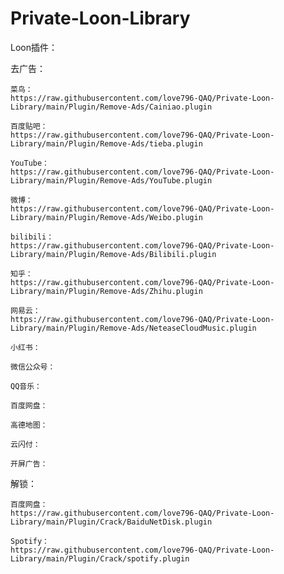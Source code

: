 # Private-Loon-Library

Loon插件：

  去广告：
  
    菜鸟：
    https://raw.githubusercontent.com/love796-QAQ/Private-Loon-Library/main/Plugin/Remove-Ads/Cainiao.plugin
    
    百度贴吧：
    https://raw.githubusercontent.com/love796-QAQ/Private-Loon-Library/main/Plugin/Remove-Ads/tieba.plugin
    
    YouTube：
    https://raw.githubusercontent.com/love796-QAQ/Private-Loon-Library/main/Plugin/Remove-Ads/YouTube.plugin
    
    微博：
    https://raw.githubusercontent.com/love796-QAQ/Private-Loon-Library/main/Plugin/Remove-Ads/Weibo.plugin
    
    bilibili：
    https://raw.githubusercontent.com/love796-QAQ/Private-Loon-Library/main/Plugin/Remove-Ads/Bilibili.plugin
    
    知乎：
    https://raw.githubusercontent.com/love796-QAQ/Private-Loon-Library/main/Plugin/Remove-Ads/Zhihu.plugin
    
    网易云：
    https://raw.githubusercontent.com/love796-QAQ/Private-Loon-Library/main/Plugin/Remove-Ads/NeteaseCloudMusic.plugin
    
    小红书：
    
    微信公众号：
    
    QQ音乐：
    
    百度网盘：
    
    高德地图：
    
    云闪付：
    
    开屏广告：
    
  解锁：
  
    百度网盘：
    https://raw.githubusercontent.com/love796-QAQ/Private-Loon-Library/main/Plugin/Crack/BaiduNetDisk.plugin
    
    Spotify：
    https://raw.githubusercontent.com/love796-QAQ/Private-Loon-Library/main/Plugin/Crack/spotify.plugin
